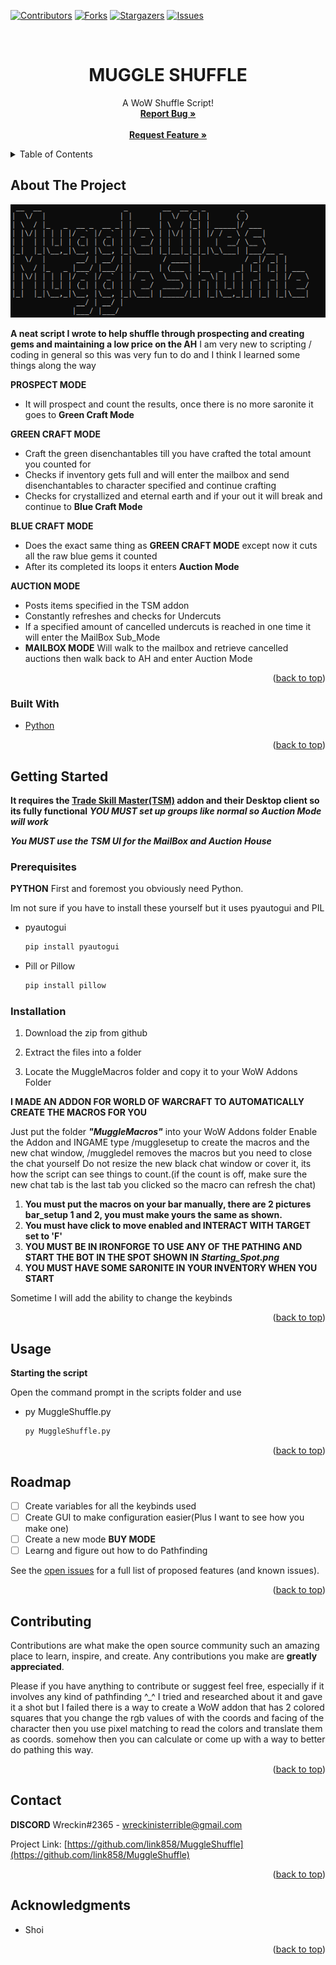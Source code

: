 
<!-- PROJECT SHIELDS -->
<!--
*** I'm using markdown "reference style" links for readability.
*** Reference links are enclosed in brackets [ ] instead of parentheses ( ).
*** See the bottom of this document for the declaration of the reference variables
*** for contributors-url, forks-url, etc. This is an optional, concise syntax you may use.
*** https://www.markdownguide.org/basic-syntax/#reference-style-links
-->
[![Contributors][contributors-shield]][contributors-url]
[![Forks][forks-shield]][forks-url]
[![Stargazers][stars-shield]][stars-url]
[![Issues][issues-shield]][issues-url]




<!-- PROJECT LOGO -->
<br />
<div align="center">
  <a href="https://github.com/link858/MuggleShuffle">
  </a>

<h1 align="center">MUGGLE SHUFFLE</h1>

  <p align="center">
    A WoW Shuffle Script!
    <br />
    <a href="https://github.com/link858/MuggleShuffle/issues"><strong>Report Bug »</strong></a>
    <br />
    <br />
    <a href="https://github.com/link858/MuggleShuffle/issues"><strong>Request Feature »</strong></a>
  </p>
</div>



<!-- TABLE OF CONTENTS -->
<details>
  <summary>Table of Contents</summary>
  <ol>
    <li>
      <a href="#about-the-project">About The Project</a>
      <ul>
        <li><a href="#built-with">Built With</a></li>
      </ul>
    </li>
    <li>
      <a href="#getting-started">Getting Started</a>
      <ul>
        <li><a href="#prerequisites">Prerequisites</a></li>
        <li><a href="#installation">Installation</a></li>
      </ul>
    </li>
    <li><a href="#usage">Usage</a></li>
    <li><a href="#roadmap">Roadmap</a></li>
    <li><a href="#contributing">Contributing</a></li>
    <li><a href="#contact">Contact</a></li>
    <li><a href="#acknowledgments">Acknowledgments</a></li>
  </ol>
</details>



<!-- ABOUT THE PROJECT -->
## About The Project

[![Product Name Screen Shot][product-screenshot]](https://github.com/link858/MuggleShuffle)

**A neat script I wrote to help shuffle through prospecting and creating gems and maintaining a low price on the AH**
I am very new to scripting / coding in general so this was very fun to do and I think I learned some things along the way

**PROSPECT MODE**
* It will prospect and count the results, once there is no more saronite it goes to **Green Craft Mode**

**GREEN CRAFT MODE**
* Craft the green disenchantables till you have crafted the total amount you counted for
* Checks if inventory gets full and will enter the mailbox and send disenchantables to character specified and continue crafting
* Checks for crystallized and eternal earth and if your out it will break and continue to **Blue Craft Mode**

**BLUE CRAFT MODE**
* Does the exact same thing as **GREEN CRAFT MODE** except now it cuts all the raw blue gems it counted
* After its completed its loops it enters **Auction Mode**

**AUCTION MODE**
* Posts items specified in the TSM addon
* Constantly refreshes and checks for Undercuts
* If a specified amount of cancelled undercuts is reached in one time it will enter the MailBox Sub_Mode
* **MAILBOX MODE** Will walk to the mailbox and retrieve cancelled auctions then walk back to AH and enter Auction Mode

<p align="right">(<a href="#readme-top">back to top</a>)</p>



### Built With

* [Python](https://python.org)

<p align="right">(<a href="#readme-top">back to top</a>)</p>



<!-- GETTING STARTED -->
## Getting Started

**It requires the [Trade Skill Master(TSM)](https://www.tradeskillmaster.com/install) addon and their Desktop client so its fully functional**
***YOU MUST set up groups like normal so Auction Mode will work***

***You MUST use the TSM UI for the MailBox and Auction House***

### Prerequisites
**PYTHON**
First and foremost you obviously need Python.

Im not sure if you have to install these yourself but it uses pyautogui and PIL
* pyautogui
  ```sh
  pip install pyautogui
  ```
* Pill or Pillow
  ```sh
  pip install pillow
  ```

  
  

### Installation

1. Download the zip from github

2. Extract the files into a folder

3. Locate the MuggleMacros folder and copy it to your WoW Addons Folder

**I MADE AN ADDON FOR WORLD OF WARCRAFT TO AUTOMATICALLY CREATE THE MACROS FOR YOU**

Just put the folder ***"MuggleMacros"*** into your WoW Addons folder
Enable the Addon and INGAME type /mugglesetup to create the macros and the new chat window, /muggledel removes the macros but you need to close the chat yourself
Do not resize the new black chat window or cover it, its how the script can see things to count.(if the count is off, make sure the new chat tab is the last tab you clicked so the macro can refresh the chat)

1. **You must put the macros on your bar manually, there are ****2 pictures bar_setup 1 and 2****, you must make yours the same as shown.**
2. **You must have click to move enabled and INTERACT WITH TARGET set to 'F'**
3. **YOU MUST BE IN IRONFORGE TO USE ANY OF THE PATHING AND START THE BOT IN THE SPOT SHOWN IN** ***Starting_Spot.png***
4. **YOU MUST HAVE SOME SARONITE IN YOUR INVENTORY WHEN YOU START**

Sometime I will add the ability to change the keybinds

<p align="right">(<a href="#readme-top">back to top</a>)</p>



<!-- USAGE EXAMPLES -->
## Usage

**Starting the script**

Open the command prompt in the scripts folder and use
* py MuggleShuffle.py
  ```sh
  py MuggleShuffle.py
  ```

<p align="right">(<a href="#readme-top">back to top</a>)</p>



<!-- ROADMAP -->
## Roadmap

- [ ] Create variables for all the keybinds used
- [ ] Create GUI to make configuration easier(Plus I want to see how you make one)
- [ ] Create a new mode **BUY MODE** 
- [ ] Learng and figure out how to do Pathfinding

See the [open issues](https://github.com/link858/MuggleShuffle/issues) for a full list of proposed features (and known issues).

<p align="right">(<a href="#readme-top">back to top</a>)</p>



<!-- CONTRIBUTING -->
## Contributing

Contributions are what make the open source community such an amazing place to learn, inspire, and create. Any contributions you make are **greatly appreciated**.

Please if you have anything to contribute or suggest feel free, especially if it involves any kind of pathfinding ^_^
I tried and researched about it and gave it a shot but I failed
there is a way to create a WoW addon that has 2 colored squares that you change the rgb values of with the coords and facing of the character
then you use pixel matching to read the colors and translate them as coords.
somehow then you can calculate or come up with a way to better do pathing this way.

<p align="right">(<a href="#readme-top">back to top</a>)</p>


<!-- CONTACT -->
## Contact
**DISCORD**
Wreckin#2365 - wreckinisterrible@gmail.com

Project Link: [https://github.com/link858/MuggleShuffle](https://github.com/link858/MuggleShuffle)

<p align="right">(<a href="#readme-top">back to top</a>)</p>



<!-- ACKNOWLEDGMENTS -->
## Acknowledgments
* Shoi


<p align="right">(<a href="#readme-top">back to top</a>)</p>



<!-- MARKDOWN LINKS & IMAGES -->
<!-- https://www.markdownguide.org/basic-syntax/#reference-style-links -->
[contributors-shield]: https://img.shields.io/github/contributors/github_username/repo_name.svg?style=for-the-badge
[contributors-url]: https://github.com/link858/MuggleShuffle/graphs/contributors
[forks-shield]: https://img.shields.io/github/forks/github_username/repo_name.svg?style=for-the-badge
[forks-url]: https://github.com/link858/MuggleShuffle/network/members
[stars-shield]: https://img.shields.io/github/stars/github_username/repo_name.svg?style=for-the-badge
[stars-url]: https://github.com/link858/MuggleShuffle/stargazers
[issues-shield]: https://img.shields.io/github/issues/github_username/repo_name.svg?style=for-the-badge
[issues-url]: https://github.com/link858/MuggleShuffle/issues
[product-screenshot]: Images/screenshot.png
[Python.org]: https://img.shields.io/badge/python-v3.7-blue
[Python-url]: https://python.org 
